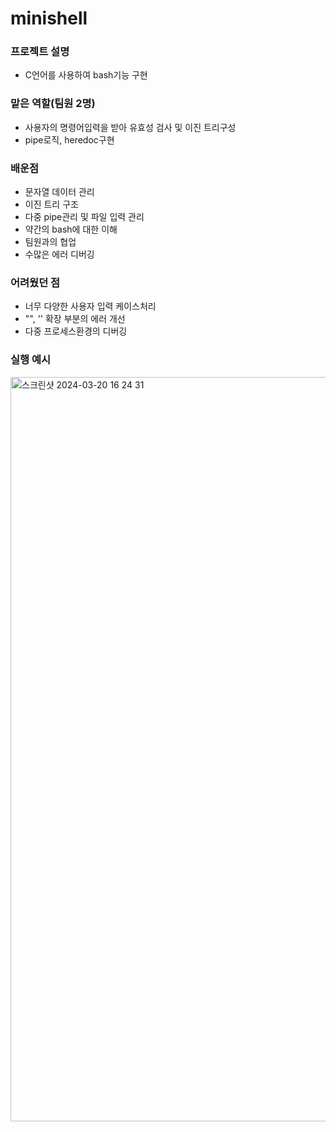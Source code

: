 # minishell

### 프로젝트 설명
- C언어를 사용하여 bash기능 구현

### 맡은 역할(팀원 2명)
- 사용자의 명령어입력을 받아 유효성 검사 및 이진 트리구성
- pipe로직, heredoc구현

### 배운점
- 문자열 데이터 관리
- 이진 트리 구조
- 다중 pipe관리 및 파일 입력 관리
- 약간의 bash에 대한 이해
- 팀원과의 협업
- 수많은 에러 디버깅

### 어려웠던 점
- 너무 다양한 사용자 입력 케이스처리
- "", '' 확장 부분의 에러 개선
- 다중 프로세스환경의 디버깅

### 실행 예시
<img width="1191" alt="스크린샷 2024-03-20 16 24 31" src="https://github.com/idealflower-k/42Seoul/assets/77483110/6c6bc18d-b449-4ba7-92d2-b68bc3401048">
